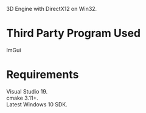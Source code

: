 3D Engine with DirectX12 on Win32.

# Third Party Program Used
ImGui

# Requirements
Visual Studio 19.\
cmake 3.11+.\
Latest Windows 10 SDK.

